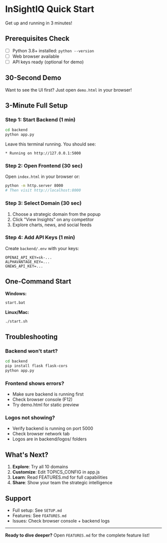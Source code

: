 # InSightIQ Quick Start

Get up and running in 3 minutes!

## Prerequisites Check
- [ ] Python 3.8+ installed: `python --version`
- [ ] Web browser available
- [ ] API keys ready (optional for demo)

## 30-Second Demo

Want to see the UI first? Just open `demo.html` in your browser!

## 3-Minute Full Setup

### Step 1: Start Backend (1 min)
```bash
cd backend
python app.py
```

Leave this terminal running. You should see:
```
* Running on http://127.0.0.1:5000
```

### Step 2: Open Frontend (30 sec)
Open `index.html` in your browser or:
```bash
python -m http.server 8000
# Then visit http://localhost:8000
```

### Step 3: Select Domain (30 sec)
1. Choose a strategic domain from the popup
2. Click "View Insights" on any competitor
3. Explore charts, news, and social feeds

### Step 4: Add API Keys (1 min)
Create `backend/.env` with your keys:
```env
OPENAI_API_KEY=sk-...
ALPHAVANTAGE_KEY=...
GNEWS_API_KEY=...
```

## One-Command Start

**Windows:**
```bash
start.bat
```

**Linux/Mac:**
```bash
./start.sh
```

## Troubleshooting

### Backend won't start?
```bash
cd backend
pip install flask flask-cors
python app.py
```

### Frontend shows errors?
- Make sure backend is running first
- Check browser console (F12)
- Try demo.html for static preview

### Logos not showing?
- Verify backend is running on port 5000
- Check browser network tab
- Logos are in backend/logos/ folders

## What's Next?

1. **Explore**: Try all 10 domains
2. **Customize**: Edit TOPICS_CONFIG in app.js
3. **Learn**: Read FEATURES.md for full capabilities
4. **Share**: Show your team the strategic intelligence

## Support

- Full setup: See `SETUP.md`
- Features: See `FEATURES.md`
- Issues: Check browser console + backend logs

---

**Ready to dive deeper?** Open `FEATURES.md` for the complete feature list!
